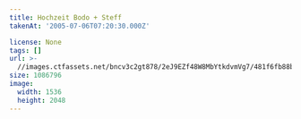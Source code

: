 ```yaml
---
title: Hochzeit Bodo + Steff
takenAt: '2005-07-06T07:20:30.000Z'

license: None
tags: []
url: >-
  //images.ctfassets.net/bncv3c2gt878/2eJ9EZf48W8MbYtkdvmVg7/481f6fb88be1b3886251752e23d91c28/hochzeit-bodo--steff_4559740415_o
size: 1086796
image:
  width: 1536
  height: 2048
---
```

